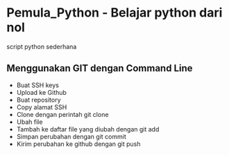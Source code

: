 # Pemula_Python - Belajar python dari nol
script python sederhana 

## Menggunakan GIT dengan Command Line
- Buat SSH keys
- Upload ke Github
- Buat repository
- Copy alamat SSH
- Clone dengan perintah git clone <alamat ssh>
- Ubah file
- Tambah ke daftar file yang diubah dengan git add
- Simpan perubahan dengan git commit
- Kirim perubahan ke github dengan git push 
